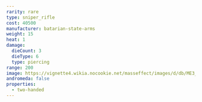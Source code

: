 ```yaml
---
rarity: rare
type: sniper_rifle
cost: 40500
manufacturer: batarian-state-arms
weight: 15
heat: 1
damage:
  dieCount: 3
  dieType: 6
  type: piercing
range: 200
image: https://vignette4.wikia.nocookie.net/masseffect/images/d/db/ME3_Kishock_Harpoon_Gun.png/revision/latest?cb=20120411201323
andromeda: false
properties:
  - two-handed
---
```

